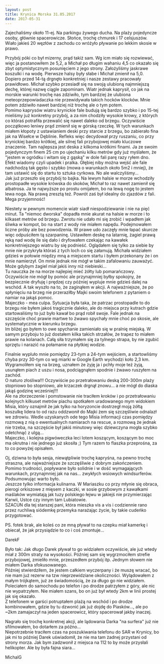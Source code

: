 ```yaml
---
layout: post
title: Krynica Morska 31.05.2017
date: 2017-05-31
---
```

Zajechaliśmy około 11-ej. Na parkingu żywego ducha. Na plaży pojedyncze osoby, głównie spacerowicze. Słońce, trochę chmurek i 17 celsjuszów.
Wiało jakieś 20 węzłów z zachodu co wróżyło pływanie po lekkim skosie w prawo.  

Przybój póki co był mizerny, prąd takiż sam.
Wg icm miało się rozwiewać, więc ja postanowiłem że 5,2, a Michał po długim wahaniu 4,5 co okazało się zbyt optymistycznym posunięciem z jego strony.
Założyliśmy jaskrawe koszulki i na wodę. Pierwsze halsy były słabe i Michał zmienił na 5,0.
Dopiero przed 14-tą drgnęło konkretniej i nasze zestawy pracowały prawidłowo.
Michał szybko przesiadł się na swoją ulubioną najmniejszą dechę, której nazwę ciągle zapominam.
Wiatr jednak kaprysił, co jak na morskie warunki trochę nas zdziwiło, tym bardziej że ulubiona meteoprzepowiadaczka nie przewidywała takich hocków klocków.
Mnie potem zdziwiło nawet bardziej niż trochę ale o tym potem.  
Pomimo kaprysów wiatru krynickie fale budują się bardzo szybko i po 15-tej mieliśmy już konkretny przybój,
a za nim chodziły wysokie krowy, z których co któraś potrafiła przewalić się nawet daleko od brzegu.
Oczywiście początkowo leniwy prąd zmienił się w górską rzeczkę.
W tych warunkach miałem kłopoty z ustawianiem deski przy starcie z brzegu, bo zabierało fina jak na Wisełce w Dęblinie.
Refleks więc decydował przy ruszaniu, co przy krynickiej bardzo krótkiej, ale silnej fali przybojowej miało kluczowe znaczenie.
Tam najlepsza jest deska z kilkoma krótkimi finami.
Ja ze swoim pojedynczym finem 25 cm po ujechaniu kilku metrów gdy już myślałem,
że "jestem w ogródku i witam się z gąską" w dole fali parę razy ryłem dno. Efekt wiadomy czyli upadek i pralka.
Głębiej niby można wejść ale fale nadchodzą tak gęsto i szybko (mowa o warunkach około 5m2 i mniej),
że tam ustawić się do startu to sztuka cyrkowa. No ale walczyliśmy...  
Jak już przeszło się przybój to bajka. Na lewym halsie w morze wchodziły prostopadłe wysokie krówska do skoków,
Michał to raz nawet zamienił się albatrosa. Ja te najwyższe po prostu omijałem, bo na lewą nogę to jestem lewa noga.
Na prawą zresztą też. Powrót zaś był idealny do zjazdów z fali. Mega przyjemność!  

Niestety w pewnym momencie wiatr siadł niespodziewanie i nie na pięć minut.
Ta "niemoc dworska" dopadła mnie akurat na halsie w morze i to kilkaset metrów od brzegu.
Zwrotu nie udało mi się zrobić i wpadłem jak śliwka w kompot, bo na start z wody nie miałem napędu.
Podejmowałem liczne próby ale bez powodzenia. W prawe udo zaczęły mnie łapać skurcze więc odpuściłem tą szarpaninę.
Ustawiłem deskę na latarnię, żagiel prawą ręką nad wodę ile się dało i dryfowałem czekając na kawałek konkretniejszego wiatru by się podnieść.
Oglądałem się tylko za siebie by mnie nie przykryła któraś z tych loch co się załamują.
Michała widziałem gdzieś w połowie między mną a miejscem startu i byłem przekonany że i on mnie namierzył.
On mnie jednak nie mógł w takim zafalowaniu zauważyć. Może gdybym żagiel miał jakiś inny niż niebieski...  
Tu nauczka że na morze najlepiej mieć żółty lub pomarańczowy.
Oczywiście nie mógł by pomóc ale przynajmniej byłby spokojny, że bezpiecznie dryfuję i prędzej czy później wypluje mnie gdzieś dalej na wschód.
A tak wyszło na to, że zaginąłem w akcji.
A najważniejsze, że po spłynięciu na brzeg nie przeraziłby Majki swoim telefonem z pytaniem o namiar na jakąś pomoc.  
Majeczko - mea culpa. Sytuacja była taka, że patrzac prostopadle to do brzegu nie byłem jakoś tragicznie daleko,
ale do miejsca przy kutrach gdzie startowaliśmy to już było kawał bo prąd robił swoje.
Fale jednak na szczęście choć prawie martwe to żwawo spychały mnie choć po skosie, ale systematycznie w kierunku brzegu.  
Im bliżej go byłem to owe spychanie zamieniało się w pralnię miejską. W samym przyboju to już dostałem kilka takich strzałów,
że trapez to miałem prawie na kolanach. Całą siła trzymałem się za tylnego strapa, by nie zgubić sprzętu i narazić na połamanie na płytkiej wodzie.  

Finalnie wypluło mnie pomiędzy 23-tym a 24-tym wejściem, a startowliśmy chyba przy 30-tym co wg miarki w Google Earth wychodzi koło 2,3 km.
Wygramoliłem się na brzeg, uznałem że żyję ja i pchły moje też żyją, usunąłem piach z uszu i nosa, podciągnąłem spodnie i żwawo ruszyłem na zachód.  
O naturo złośliwa!!! Oczywiście po przetrałowaniu deską 200-300m plaży stopniowo bo stopniowo, ale krzaczek drgnął znowu...
a nie mógł do diaska jakąś godzinę wcześniej!!!  
Ale na złorzeczenie i pomstowanie nie traciłem kroków i po przetrałowaniu kolejnych kilkuset metrów piachu spotkałem uradowanego mym widokiem Misia,
który oznajmił że jak tylko na horyzoncie dostrzegł moją żółtą koszulkę lidera to od razu oddzwonił do Majki żem się szczęśliwie odnalazł we zdrowiu.
Wedle uzyskanych ode tego Misia informacji czas pomiędzy rozmową z nią o ewentualnych namiarach na rescue,
a rozmową że jednak nie trzeba, na szczęście był jakiś minutowy więc dziewczyna mogła szybko odetchnąć z ulgą...  
Majeczko, i kolejna pigwóweczka leci lotem koszącym, koszącym bo moc ma okrutna i nie jednego już skosiła ;)
Tym razem to flaszka przeprośna, za to co powyżej opisałem.  

Oj, dziwna to była sesja, niewątpliwie trochę kapryśna, na pewno trochę straszna,
ale najważniejsze że szczęśliwie z dobrym zakończeniem.
Pomimo trudności, popływane było solidnie i w dość wymagających warunkach,
przynajmniej jak na nas... zwykłych wsiowych windsurferów. Podsumowując warto było.  
Jeszcze tylko informacja kulinarna. W Mariaszku co przy młynie się obraca, pierogi orkiszowe z mięsem z kaczki,
w sosie grzybowym z kawałkami maślaków wymiatają jak tuzy polskiego łejwu w jakiejś nie przymierzając Karwii,
Ustce czy innym tam Lubiatowie.  
SZACUN dla tej starszej pani, która mieszka vis a vis i codziennie rano przez ruchliwą siódemkę przemyka narażając życie,
by takie cudeńko przygotować.  

PS. fotek brak, ale koleś co ze mną pływał to na czepku miał kamerkę i obiecał, że jak przysiądzie to co i coś zmontuje...  

DarekF

Było tak:
Jak długo Darek pływał to go widziałem oczywiście, ale już wtedy miał z 300m straty na wysokości.
Później sam się wygrzmociłem strefie przybojowej, zmieliło mnie, przeszedłem przybój itp.
Jednym słowem nie miałem Darka sfokusowanego.  
Później stwierdziłem, że jestem całkiem wyczerpany i że muszę wracać, bo nie mam już rezerw na tzw nieprzewidziane okoliczności.
Wylądowałem z małym trójkątem, już ze świadomością, że za długo go nie widziałem.  
Poleciałem do samochodu po telefon i po drodze patrzyłem z góry, ale nic nie wypatrzyłem.
Nie miałem szans, bo on już był wtedy 2km w linii prostej jak się okazało.  
Z telefonem w garści potruptałem plażą na wschód i po drodze kombinowałem, gdzie by tu dzwonić jak już dojdę do Piasków...,
ale po ~2km zamajaczył na jeden spacerowicz, który spacerował jakby inaczej.  

Nagrało się trochę konkretnej akcji, ale lądowania Darka "na surfera" już nie sfilmowałem, bo dotarłem za późno...  
Niepotrzebnie traciłem czas na poszukiwania telefonu do SAR w Krynicy, bo jak mi to później Darek uświadomił,
że nie ma tam żadnej przystani od strony morza. Jak bym zadzwonił z miejsca na 112 to by może przysłali helikopter.
Ale by była fajna siara...  

MichalG

